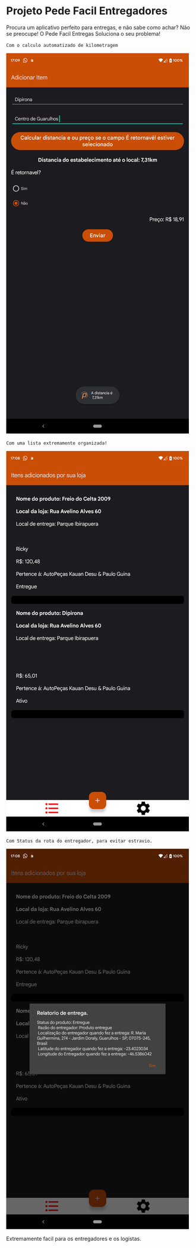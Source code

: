 Projeto Pede Facil Entregadores
=============

Procura um aplicativo perfeito para entregas, e não sabe como achar?
Não se preocupe! O Pede Facil Entregas Soluciona o seu problema!

```
Com o calculo automatizado de kilometragem
```

<img src="src/calculoporkm.png"/>

```
Com uma lista extremamente organizada!
```

<img src="src/list.png"/>

```
Com Status da rota do entregador, para evitar estravio.
```

<img src="src/rota.png"/>

Extremamente facil para os entregadores e os logistas.